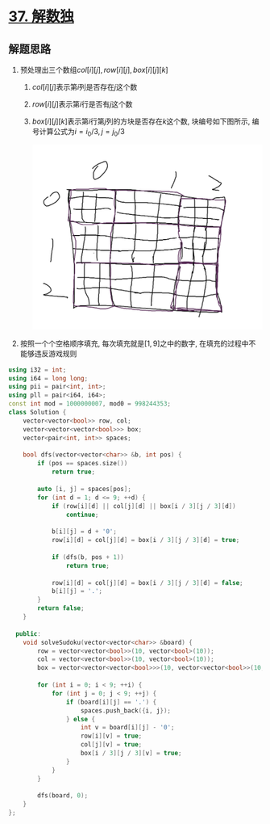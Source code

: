 # [37. 解数独](https://leetcode.cn/problems/sudoku-solver/)

## 解题思路

1. 预处理出三个数组$col[i][j], row[i][j], box[i][j][k]$

   1. $col[i][j]$表示第$i$列是否存在$j$这个数

   2. $row[i][j]$表示第$i$行是否有$j$这个数

   3. $box[i][j][k]$表示第$i$行第$j$列的方块是否存在$k$这个数, 块编号如下图所示, 编号计算公式为$i = i_0 / 3, j = j_0 / 3$

      ![image-20250831104603708](./assets/image-20250831104603708.png)

2. 按照一个个空格顺序填充, 每次填充就是$[1, 9]$之中的数字, 在填充的过程中不能够违反游戏规则

```cpp
using i32 = int;
using i64 = long long;
using pii = pair<int, int>;
using pll = pair<i64, i64>;
const int mod = 1000000007, mod0 = 998244353;
class Solution {
    vector<vector<bool>> row, col;
    vector<vector<vector<bool>>> box;
    vector<pair<int, int>> spaces;

    bool dfs(vector<vector<char>> &b, int pos) {
        if (pos == spaces.size())
            return true;

        auto [i, j] = spaces[pos];
        for (int d = 1; d <= 9; ++d) {
            if (row[i][d] || col[j][d] || box[i / 3][j / 3][d])
                continue;

            b[i][j] = d + '0';
            row[i][d] = col[j][d] = box[i / 3][j / 3][d] = true;

            if (dfs(b, pos + 1))
                return true;

            row[i][d] = col[j][d] = box[i / 3][j / 3][d] = false;
            b[i][j] = '.';
        }
        return false;
    }

  public:
    void solveSudoku(vector<vector<char>> &board) {
        row = vector<vector<bool>>(10, vector<bool>(10));
        col = vector<vector<bool>>(10, vector<bool>(10));
        box = vector<vector<vector<bool>>>(10, vector<vector<bool>>(10, vector<bool>(10)));

        for (int i = 0; i < 9; ++i) {
            for (int j = 0; j < 9; ++j) {
                if (board[i][j] == '.') {
                    spaces.push_back({i, j});
                } else {
                    int v = board[i][j] - '0';
                    row[i][v] = true;
                    col[j][v] = true;
                    box[i / 3][j / 3][v] = true;
                }
            }
        }

        dfs(board, 0);
    }
};

```

